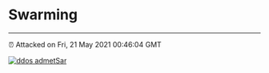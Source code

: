 # Swarming
---
⏰ Attacked on Fri, 21 May 2021 00:46:04 GMT

[![ddos admetSar](https://github.com/kotori-y/swarming/actions/workflows/main.yml/badge.svg)](https://github.com/kotori-y/swarming/actions/workflows/main.yml)

